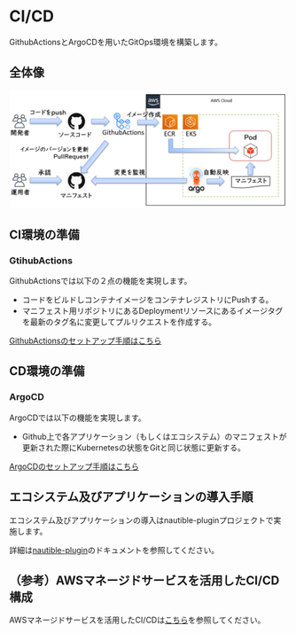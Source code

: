 # CI/CD

GithubActionsとArgoCDを用いたGitOps環境を構築します。

## 全体像

![アーキテクチャイメージ](./docs/images/architecture.png)

## CI環境の準備

### GtihubActions

GithubActionsでは以下の２点の機能を実現します。

- コードをビルドしコンテナイメージをコンテナレジストリにPushする。
- マニフェスト用リポジトリにあるDeploymentリソースにあるイメージタグを最新のタグ名に変更してプルリクエストを作成する。

[GithubActionsのセットアップ手順はこちら](./docs/githubactions.md)

## CD環境の準備

### ArgoCD

ArgoCDでは以下の機能を実現します。

- Github上で各アプリケーション（もしくはエコシステム）のマニフェストが更新された際にKubernetesの状態をGitと同じ状態に更新する。

[ArgoCDのセットアップ手順はこちら](./docs/argocd.md)

## エコシステム及びアプリケーションの導入手順

エコシステム及びアプリケーションの導入はnautible-pluginプロジェクトで実施します。

詳細は[nautible-plugin](https://github.com/nautible/nautible-plugin)のドキュメントを参照してください。

## （参考）AWSマネージドサービスを活用したCI/CD構成

AWSマネージドサービスを活用したCI/CDは[こちら](https://github.com/nautible/nautible-infra-codebuild)を参照してください。
